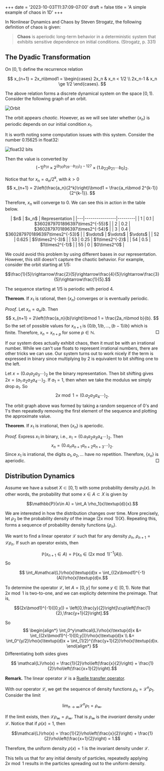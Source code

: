 +++
date = '2023-10-03T11:37:09-07:00'
draft = false
title = 'A simple example of chaos in 1D'
+++


In Nonlinear Dynamics and Chaos by Steven Strogatz, the following definition of chaos is given:

> **Chaos** is aperiodic long-term behavior in a deterministic system that exhibits sensitive dependence on initial conditions. (Strogatz, p. 331)


## The Dyadic Transformation

On $[0,1)$ define the recurrence relation 

$$
x_{n+1} = 2x_n\bmod1 = \begin{cases}
    2x_n & x_n < 1/2 \\
    2x_n-1 & x_n \ge 1/2
\end{cases}.
$$

The above relation forms a discrete dynamical system on the space $[0,1)$. Consider the following graph of an orbit.

![Orbit](/images/dyadic_orbit.png)

The orbit appears *chaotic*. However, as we will see later whether $\{x_n\}$ is periodic depends on our initial condition $x_1$.

It is worth noting some computation issues with this system. Consider the number 0.15625 in float32:

![float32 bits](https://upload.wikimedia.org/wikipedia/commons/d/d2/Float_example.svg)

Then the value is converted by
$$(-1)^{b_{31}}\times2^{(b_{30}b_{29}\cdots b_{23})_2-127}\times(1.b_{22}b_{21}\cdots b_{0})_2.$$

Notice that for $x_n=a_n/2^k$, with $k>0$
$$ x_{n+1} = 2\left(\frac{a_n}{2^k}\right)\bmod1 = \frac{a_n\bmod 2^{k-1}}{2^{k-1}}. $$

Therefore, $x_n$ will converge to 0. We can see this in action in the table below.

<center>
| $n$ | $x_n$ | Representation |
|---|----------------|---------|
| 1 | 0.1 | $3602879701896397\times2^{-55}$ | 
| 2 | 0.2 | $3602879701896397\times2^{-54}$  | 
| 3 | 0.4 | $3602879701896397\times2^{-53}$  |
| $\vdots$ | $\vdots$ | $\vdots$ |
| 52 | 0.625 | $5\times2^{-3}$ |
| 53 | 0.25 | $1\times2^{-2}$ | 
| 54 | 0.5 | $1\times2^{-1}$ |
| 55 | 0 | $0\times2^0$ |
</center>

We could avoid this problem by using different bases in our representation. However, this still doesn't capture the chaotic behavior. For example, consider the orbit starting at 1/5:

$$\frac{1}{5}\rightarrow\frac{2}{5}\rightarrow\frac{4}{5}\rightarrow\frac{3}{5}\rightarrow\frac{1}{5}.$$

The sequence starting at 1/5 is periodic with period 4. 

**Thereom**. If $x_1$ is rational, then $\{x_n\}$ converges or is eventually periodic.

*Proof*. Let $x_n=a_n/b$. Then 
$$ x_{n+1} = 2\left(\frac{a_n}{b}\right)\bmod 1 = \frac{2a_n\bmod b}{b}. $$
So the set of possible values for $x_{n+1}$ is $\{0/b,1/b,\dots,(b-1)/b\}$ which is finite. Therefore, $x_n=x_{n+p}$ for some $p\in\mathbb{N}$. 
<span style='float:right'>$\Box$</span>

If our system does actually exhibit chaos, then it must be with an irrational number. While we can't use floats to represent irrational numbers, there are other tricks we can use. Our system turns out to work nicely if the term is expressed in binary since multiplying by 2 is equivalent to bit shifting one to the left.

Let $x=(0.a_1a_2a_3\cdots)_2$ be the binary representation. Then bit shifting gives $2x=(a_1.a_2a_3a_4\cdots)_2$. If $a_1=1$, then when we take the modulus we simply drop $a_1$. So
$$2x\bmod1 = (0.a_2a_3a_4\cdots)_2.$$

The orbit graph above was formed by taking a random sequence of 0's and 1's then repeatedly removing the first element of the sequence and plotting the approximate value.

**Theorem**. If $x_1$ is irrational, then $\{x_n\}$ is aperiodic.

*Proof.* Express $x_1$ in binary, i.e., $x_1 = (0.a_1a_2a_3a_4\cdots)_2$.
Then
$$ x_n = (0.a_na_{n+1}a_{n+2}a_{n+3}\cdots)_2.$$
Since $x_1$ is irrational, the digits $a_1,a_2,\dots$ have no repetition. Therefore, $\{x_n\}$ is aperiodic. <span style='float:right'>$\Box$</span>

## Distribution Dynamics

Assume we have a subset $X\subset[0,1)$ with some probability density $\rho_1(x)$. In other words, the probability that some $x\in A\subset X$ is given by

$$\mathbb{P}(x\in A) = \int_A \rho_1(x)\textup{d}{x}.$$

We are interested in how the distribution changes over time. More precisely, let $\rho_2$ be the probability density of the image $(2x\bmod1)(X)$. Repeating this, forms a sequence of probability density functions $\{\rho_n\}$.

We want to find a linear operator $\mathcal{L}$ such that for any density $\rho_n$, $\rho_{n+1}=\mathcal{L}\rho_n$. If such an operator exists, then

$$\mathbb{P}(x_{n+1}\in A) = \mathbb{P}(x_n\in(2x\bmod1)^{-1}(A)).$$
So 

$$ \int_A\mathcal{L}\rho(x)\textup{d}x = \int_{(2x\bmod1)^{-1}(A)}\rho(x)\textup{d}x.$$

To determine the operator $\mathcal{L}$, let $A=[0,y]$ for some $y\in[0,1)$. Note that $2x\bmod 1$ is two-to-one, and we can explicity determine the preimage. That is,

$$(2x\bmod1)^{-1}([0,y]) = \left[0,\frac{y}{2}\right]\cup\left[\frac{1}{2},\frac{y+1}{2}\right].$$

So 
$$
\begin{align*}
    \int_0^y\mathcal{L}\rho(x)\textup{d}x &= \int_{(2x\bmod1)^{-1}([0,y])}\rho(x)\textup{d}x \\
    &= \int_0^{y/2}\rho(x)\textup{d}x + \int_{1/2}^{\frac{y+1}{2}}\rho(x)\textup{d}x.
\end{align*}
$$
Differentiating both sides gives 

$$ \mathcal{L}\rho(x) = \frac{1}{2}\rho\left(\frac{x}{2}\right) + \frac{1}{2}\rho\left(\frac{x+1}{2}\right).$$

**Remark.** The linear operator $\mathcal{L}$ is a [Ruelle transfer operator](https://en.wikipedia.org/wiki/Transfer_operator).

With our operator $\mathcal{L}$, we get the sequence of density functions $\rho_n=\mathcal{L}^n\rho_1$. 
Consider the limit 

$$\lim_{n\rightarrow\infty}\mathcal{L}^n\rho_1=\rho_\infty.$$

If the limit exists, then $\mathcal{L}\rho_\infty=\rho_\infty$. That is $\rho_\infty$ is the *invariant* density under $\mathcal{L}$. Notice that if $\rho(x)=1$, then

$$\mathcal{L}\rho(x) = \frac{1}{2}\rho\left(\frac{x}{2}\right) + \frac{1}{2}\rho\left(\frac{x+1}{2}\right) = 1.$$

Therefore, the uniform density $\rho(x)=1$ is the invariant density under $\mathcal{L}$.

This tells us that for any initial density of particles, repeatedly applying $2x\bmod1$ results in the particles spreading out to the uniform density.
